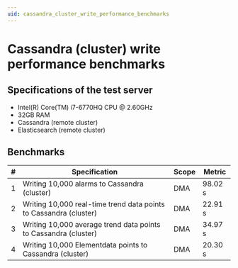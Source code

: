 ```yaml
---
uid: cassandra_cluster_write_performance_benchmarks
---
```


# Cassandra (cluster) write performance benchmarks

## Specifications of the test server

- Intel(R) Core(TM) i7-6770HQ CPU @ 2.60GHz 
- 32GB RAM
- Cassandra (remote cluster)
- Elasticsearch (remote cluster)

## Benchmarks

| \# | Specification | Scope | Metric |
| -- | ------------- | ----- | ------ |
| 1 | Writing 10,000 alarms to Cassandra (cluster) | DMA | 98.02 s |
| 2 | Writing 10,000 real-time trend data points to Cassandra (cluster) | DMA | 22.91 s |
| 3 | Writing 10,000 average trend data points to Cassandra (cluster) | DMA | 34.97 s |
| 4 | Writing 10,000 Elementdata points to Cassandra (cluster) | DMA | 20.30 s |
